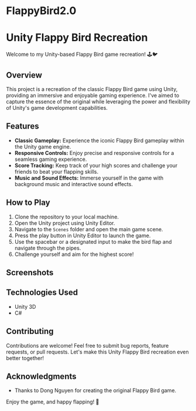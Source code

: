 # FlappyBird2.0
# Unity Flappy Bird Recreation

Welcome to my Unity-based Flappy Bird game recreation! 🕹️🐦

## Overview

This project is a recreation of the classic Flappy Bird game using Unity, providing an immersive and enjoyable gaming experience. I've aimed to capture the essence of the original while leveraging the power and flexibility of Unity's game development capabilities.

## Features

- **Classic Gameplay:** Experience the iconic Flappy Bird gameplay within the Unity game engine.
- **Responsive Controls:** Enjoy precise and responsive controls for a seamless gaming experience.
- **Score Tracking:** Keep track of your high scores and challenge your friends to beat your flapping skills.
- **Music and Sound Effects:** Immerse yourself in the game with background music and interactive sound effects.

## How to Play

1. Clone the repository to your local machine.
2. Open the Unity project using Unity Editor.
3. Navigate to the `Scenes` folder and open the main game scene.
4. Press the play button in Unity Editor to launch the game.
5. Use the spacebar or a designated input to make the bird flap and navigate through the pipes.
6. Challenge yourself and aim for the highest score!

## Screenshots




## Technologies Used

- Unity 3D
- C#


## Contributing

Contributions are welcome! Feel free to submit bug reports, feature requests, or pull requests. Let's make this Unity Flappy Bird recreation even better together!

## Acknowledgments

- Thanks to Dong Nguyen for creating the original Flappy Bird game.


Enjoy the game, and happy flapping! 🚀
